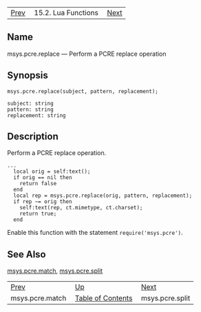 |     |     |     |
| --- | --- | --- |
| [Prev](lua.ref.msys.pcre.match)  | 15.2. Lua Functions |  [Next](lua.ref.msys.pcre.split.php) |

<a name="lua.ref.msys.pcre.replace"></a>
## Name

msys.pcre.replace — Perform a PCRE replace operation

<a name="idp26807616"></a>
## Synopsis

`msys.pcre.replace(subject, pattern, replacement);`

```
subject: string
pattern: string
replacement: string
```
<a name="idp26810368"></a>
## Description

Perform a PCRE replace operation.

```
...
  local orig = self:text();
  if orig == nil then
    return false
  end
  local rep = msys.pcre.replace(orig, pattern, replacement);
  if rep ~= orig then
    self:text(rep, ct.mimetype, ct.charset);
    return true;
  end
```

Enable this function with the statement `require('msys.pcre')`.

<a name="idp26813776"></a>
## See Also

[msys.pcre.match](lua.ref.msys.pcre.match "msys.pcre.match"), [msys.pcre.split](lua.ref.msys.pcre.split.php "msys.pcre.split")

|     |     |     |
| --- | --- | --- |
| [Prev](lua.ref.msys.pcre.match)  | [Up](lua.function.details.php) |  [Next](lua.ref.msys.pcre.split.php) |
| msys.pcre.match  | [Table of Contents](index) |  msys.pcre.split |
